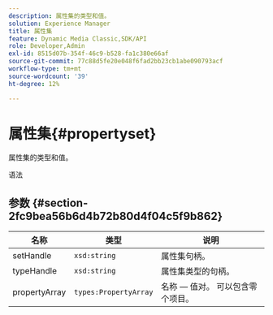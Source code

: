 ```yaml
---
description: 属性集的类型和值。
solution: Experience Manager
title: 属性集
feature: Dynamic Media Classic,SDK/API
role: Developer,Admin
exl-id: 8515d07b-354f-46c9-b528-fa1c380e66af
source-git-commit: 77c88d5fe20e048f6fad2bb23cb1abe090793acf
workflow-type: tm+mt
source-wordcount: '39'
ht-degree: 12%

---
```


# 属性集{#propertyset}

属性集的类型和值。

语法

## 参数 {#section-2fc9bea56b6d4b72b80d4f04c5f9b862}

| 名称 | 类型 | 说明 |
|---|---|---|
| setHandle | `xsd:string` | 属性集句柄。 |
| typeHandle | `xsd:string` | 属性集类型的句柄。 |
| propertyArray | `types:PropertyArray` | 名称 — 值对。 可以包含零个项目。 |
